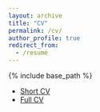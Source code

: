 ```yaml
---
layout: archive
title: "CV"
permalink: /cv/
author_profile: true
redirect_from:
  - /resume
---
```


{% include base_path %}

* [Short CV](/files/cv-short.pdf)
* [Full CV](/files/cv.pdf)
